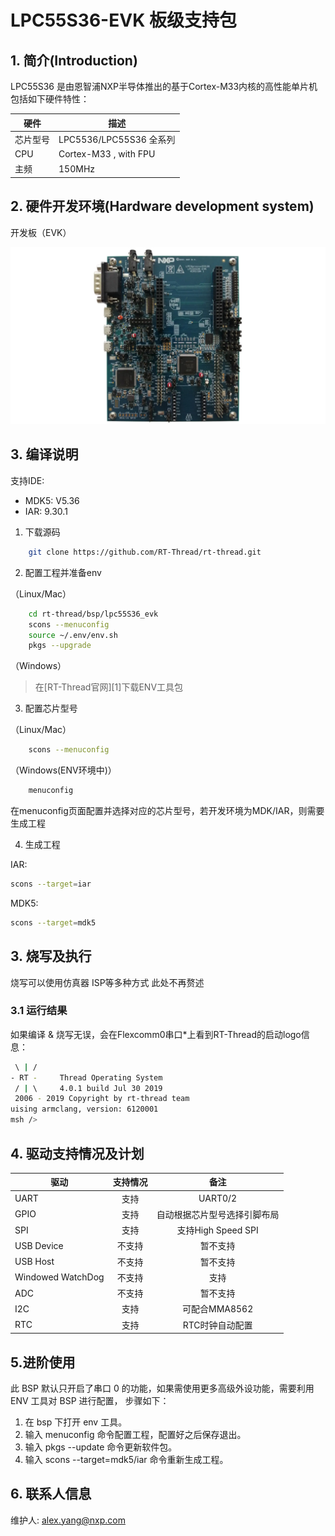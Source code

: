 # LPC55S36-EVK 板级支持包

## 1. 简介(Introduction)

LPC55S36 是由恩智浦NXP半导体推出的基于Cortex-M33内核的高性能单片机
包括如下硬件特性：

| 硬件 | 描述 |
| -- | -- |
|芯片型号| LPC5536/LPC55S36 全系列 |
|CPU| Cortex-M33 , with FPU |
|主频| 150MHz |

## 2. 硬件开发环境(Hardware development system)

开发板（EVK）

![开发板示意图](./figures/board.png)



## 3. 编译说明

支持IDE:

* MDK5: V5.36
* IAR: 9.30.1

1) 下载源码

```bash
    git clone https://github.com/RT-Thread/rt-thread.git
```

2) 配置工程并准备env

（Linux/Mac）

```bash
    cd rt-thread/bsp/lpc55S36_evk
    scons --menuconfig
    source ~/.env/env.sh
    pkgs --upgrade
```

（Windows）

>在[RT-Thread官网][1]下载ENV工具包

3) 配置芯片型号

（Linux/Mac）

```bash
    scons --menuconfig
```

（Windows(ENV环境中)）

```bash
    menuconfig
```

在menuconfig页面配置并选择对应的芯片型号，若开发环境为MDK/IAR，则需要生成工程

4) 生成工程

IAR:

```bash
scons --target=iar
```

MDK5:

```bash
scons --target=mdk5
```

## 3. 烧写及执行

烧写可以使用仿真器 ISP等多种方式 此处不再赘述

### 3.1 运行结果

如果编译 & 烧写无误，会在Flexcomm0串口*上看到RT-Thread的启动logo信息：

```bash
 \ | /
- RT -     Thread Operating System
 / | \     4.0.1 build Jul 30 2019
 2006 - 2019 Copyright by rt-thread team
uising armclang, version: 6120001
msh />
```


## 4. 驱动支持情况及计划

| 驱动       | 支持情况 | 备注                         |
| ---------- | :------: | :--------------------------: |
| UART       | 支持     | UART0/2                 |
| GPIO       | 支持     | 自动根据芯片型号选择引脚布局 |
| SPI        | 支持     | 支持High Speed SPI     |
| USB Device | 不支持 | 暂不支持          |
| USB Host   | 不支持  | 暂不支持      |
| Windowed WatchDog | 不支持  | 支持                        |
| ADC | 不支持 | 暂不支持 |
| I2C       | 支持     | 可配合MMA8562          |
| RTC        | 支持     | RTC时钟自动配置              |

## 5.进阶使用

此 BSP 默认只开启了串口 0 的功能，如果需使用更多高级外设功能，需要利用 ENV 工具对 BSP 进行配置， 步骤如下：

1. 在 bsp 下打开 env 工具。
2. 输入 menuconfig 命令配置工程，配置好之后保存退出。
3. 输入 pkgs --update 命令更新软件包。
4. 输入 scons --target=mdk5/iar 命令重新生成工程。

## 6. 联系人信息

维护人:
alex.yang@nxp.com
